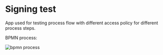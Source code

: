 # Signing test

App used for testing process flow with different access policy for different process steps.

BPMN process:

![bpmn process](https://dev.altinn.studio/repos/ttd/signing-test/raw/branch/master/process.png)